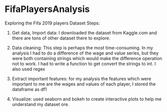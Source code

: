 # FifaPlayersAnalysis
Exploring the Fifa 2019 players Dataset
Steps:
1.	Get data, Import data: I downloaded the dataset from Kaggle.com and there are tons of other dataset there to explore. 

2.	Data cleaning: This step is perhaps the most time-consuming. In my analysis I had to do a difference of the wage and value series, but they were both containing strings which would make the difference operation not to work. I had to write a function to get convert the strings to int. I also used regex

3.	Extract important features: for my analysis the features which were important to me are the wages and values of each player, I stored the dataframe as df1    

4.	Visualize: used seaborn and bokeh to create interactive plots to help me understand my dataset ore.

